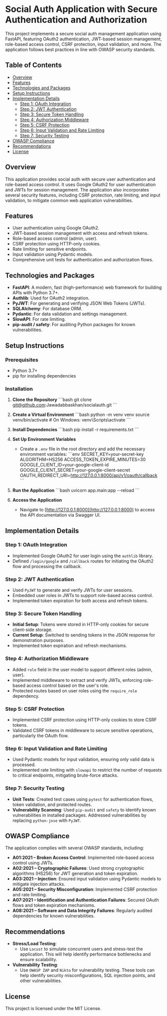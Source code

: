 
# Social Auth Application with Secure Authentication and Authorization

This project implements a secure social auth management application using FastAPI, featuring OAuth2 authentication, JWT-based session management, role-based access control, CSRF protection, input validation, and more. The application follows best practices in line with OWASP security standards.

## Table of Contents
- [Overview](#overview)
- [Features](#features)
- [Technologies and Packages](#technologies-and-packages)
- [Setup Instructions](#setup-instructions)
- [Implementation Details](#implementation-details)
  - [Step 1: OAuth Integration](#step-1-oauth-integration)
  - [Step 2: JWT Authentication](#step-2-jwt-authentication)
  - [Step 3: Secure Token Handling](#step-3-secure-token-handling)
  - [Step 4: Authorization Middleware](#step-4-authorization-middleware)
  - [Step 5: CSRF Protection](#step-5-csrf-protection)
  - [Step 6: Input Validation and Rate Limiting](#step-6-input-validation-and-rate-limiting)
  - [Step 7: Security Testing](#step-7-security-testing)
- [OWASP Compliance](#owasp-compliance)
- [Recommendations](#recommendations)
- [License](#license)

## Overview
This application provides social auth with secure user authentication and role-based access control. It uses Google OAuth2 for user authentication and JWTs for session management. The application also incorporates several security features, including CSRF protection, rate limiting, and input validation, to mitigate common web application vulnerabilities.

## Features
- User authentication using Google OAuth2.
- JWT-based session management with access and refresh tokens.
- Role-based access control (admin, user).
- CSRF protection using HTTP-only cookies.
- Rate limiting for sensitive endpoints.
- Input validation using Pydantic models.
- Comprehensive unit tests for authentication and authorization flows.

## Technologies and Packages
- **FastAPI**: A modern, fast (high-performance) web framework for building APIs with Python 3.7+.
- **Authlib**: Used for OAuth2 integration.
- **PyJWT**: For generating and verifying JSON Web Tokens (JWTs).
- **SQLAlchemy**: For database ORM.
- **Pydantic**: For data validation and settings management.
- **SlowAPI**: For rate limiting.
- **pip-audit / safety**: For auditing Python packages for known vulnerabilities.

## Setup Instructions

### Prerequisites
- Python 3.7+
- pip for installing dependencies

### Installation
1. **Clone the Repository**
    \`\`\`bash
    git clone git@github.com:Jawadabbaskhan/socialauth.git
    \`\`\`
2. **Create a Virtual Environment**
    \`\`\`bash
    python -m venv venv
    source venv/bin/activate  # On Windows: venv\Scripts\activate
    \`\`\`
3. **Install Dependencies**
    \`\`\`bash
    pip install -r requirements.txt
    \`\`\`

4. **Set Up Environment Variables**
    - Create a `.env` file in the root directory and add the necessary environment variables:
      \`\`\`env
      SECRET_KEY=your-secret-key
      ALGORITHM=HS256
      ACCESS_TOKEN_EXPIRE_MINUTES=30
      GOOGLE_CLIENT_ID=your-google-client-id
      GOOGLE_CLIENT_SECRET=your-google-client-secret
      OAUTH_REDIRECT_URI=http://127.0.0.1:8000/api/v1/oauth/callback
      \`\`\`

5. **Run the Application**
    \`\`\`bash
    uvicorn app.main:app --reload
    \`\`\`

6. **Access the Application**
    - Navigate to [http://127.0.0.1:8000](http://127.0.0.1:8000) to access the API documentation via Swagger UI.

## Implementation Details

### Step 1: OAuth Integration
- Implemented Google OAuth2 for user login using the `authlib` library.
- Defined `/login/google` and `/callback` routes for initiating the OAuth2 flow and processing the callback.

### Step 2: JWT Authentication
- Used `PyJWT` to generate and verify JWTs for user sessions.
- Embedded user roles in JWTs to support role-based access control.
- Implemented token expiration for both access and refresh tokens.

### Step 3: Secure Token Handling
- **Initial Setup**: Tokens were stored in HTTP-only cookies for secure client-side storage.
- **Current Setup**: Switched to sending tokens in the JSON response for demonstration purposes.
- Implemented token expiration and refresh mechanisms.

### Step 4: Authorization Middleware
- Added `role` field in the user model to support different roles (admin, user).
- Implemented middleware to extract and verify JWTs, enforcing role-based access control based on the user's role.
- Protected routes based on user roles using the `require_role` dependency.

### Step 5: CSRF Protection
- Implemented CSRF protection using HTTP-only cookies to store CSRF tokens.
- Validated CSRF tokens in middleware to secure sensitive operations, particularly the OAuth flow.

### Step 6: Input Validation and Rate Limiting
- Used Pydantic models for input validation, ensuring only valid data is processed.
- Implemented rate limiting with `slowapi` to restrict the number of requests to critical endpoints, mitigating brute-force attacks.

### Step 7: Security Testing
- **Unit Tests**: Created test cases using `pytest` for authentication flows, token validation, and protected routes.
- **Vulnerability Scanning**: Used `pip-audit` and `safety` to identify known vulnerabilities in installed packages. Addressed vulnerabilities by replacing `python-jose` with `PyJWT`.

## OWASP Compliance
The application complies with several OWASP standards, including:

- **A01:2021 – Broken Access Control**: Implemented role-based access control using JWTs.
- **A02:2021 – Cryptographic Failures**: Used strong cryptographic algorithms (HS256) for JWT generation and token expiration.
- **A03:2021 – Injection**: Ensured input validation using Pydantic models to mitigate injection attacks.
- **A05:2021 – Security Misconfiguration**: Implemented CSRF protection and rate limiting.
- **A07:2021 – Identification and Authentication Failures**: Secured OAuth flows and token expiration mechanisms.
- **A08:2021 – Software and Data Integrity Failures**: Regularly audited dependencies for known vulnerabilities.

## Recommendations
- **Stress/Load Testing**:
  - Use `Locust` to simulate concurrent users and stress-test the application. This will help identify performance bottlenecks and ensure scalability.
- **Vulnerability Testing**:
  - Use `OWASP ZAP` and `Nikto` for vulnerability testing. These tools can help identify security misconfigurations, SQL injection points, and other vulnerabilities.


## License
This project is licensed under the MIT License.
